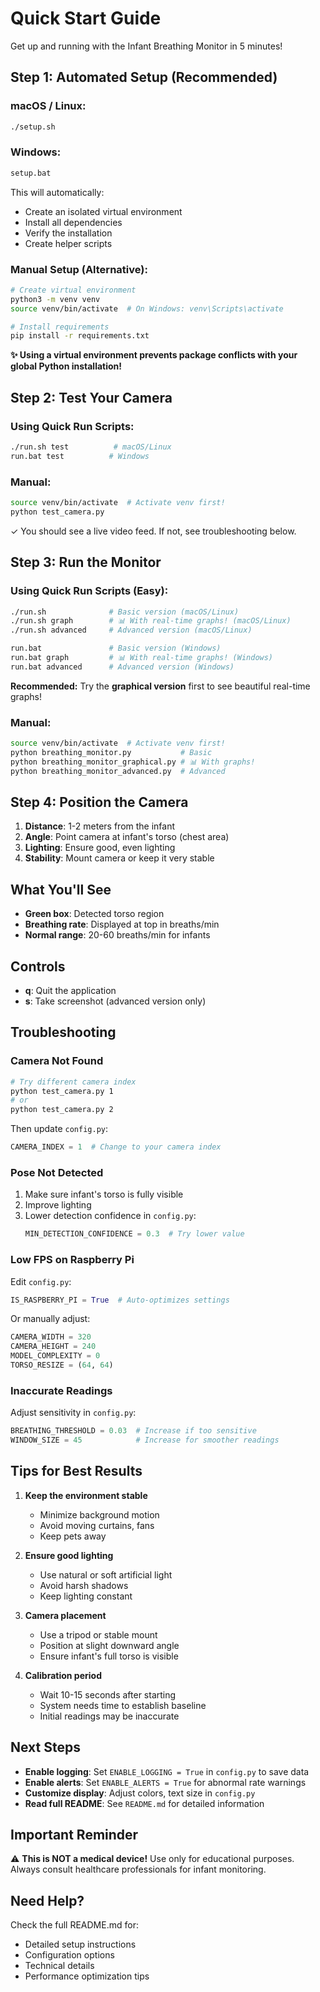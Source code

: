 # Quick Start Guide

Get up and running with the Infant Breathing Monitor in 5 minutes!

## Step 1: Automated Setup (Recommended)

### macOS / Linux:
```bash
./setup.sh
```

### Windows:
```cmd
setup.bat
```

This will automatically:
- Create an isolated virtual environment
- Install all dependencies
- Verify the installation
- Create helper scripts

### Manual Setup (Alternative):
```bash
# Create virtual environment
python3 -m venv venv
source venv/bin/activate  # On Windows: venv\Scripts\activate

# Install requirements
pip install -r requirements.txt
```

**✨ Using a virtual environment prevents package conflicts with your global Python installation!**

## Step 2: Test Your Camera

### Using Quick Run Scripts:
```bash
./run.sh test          # macOS/Linux
run.bat test          # Windows
```

### Manual:
```bash
source venv/bin/activate  # Activate venv first!
python test_camera.py
```

✓ You should see a live video feed. If not, see troubleshooting below.

## Step 3: Run the Monitor

### Using Quick Run Scripts (Easy):
```bash
./run.sh              # Basic version (macOS/Linux)
./run.sh graph        # 📊 With real-time graphs! (macOS/Linux)
./run.sh advanced     # Advanced version (macOS/Linux)

run.bat               # Basic version (Windows)
run.bat graph         # 📊 With real-time graphs! (Windows)
run.bat advanced      # Advanced version (Windows)
```

**Recommended:** Try the **graphical version** first to see beautiful real-time graphs!

### Manual:
```bash
source venv/bin/activate  # Activate venv first!
python breathing_monitor.py           # Basic
python breathing_monitor_graphical.py # 📊 With graphs!
python breathing_monitor_advanced.py  # Advanced
```

## Step 4: Position the Camera

1. **Distance**: 1-2 meters from the infant
2. **Angle**: Point camera at infant's torso (chest area)
3. **Lighting**: Ensure good, even lighting
4. **Stability**: Mount camera or keep it very stable

## What You'll See

- **Green box**: Detected torso region
- **Breathing rate**: Displayed at top in breaths/min
- **Normal range**: 20-60 breaths/min for infants

## Controls

- **q**: Quit the application
- **s**: Take screenshot (advanced version only)

## Troubleshooting

### Camera Not Found
```bash
# Try different camera index
python test_camera.py 1
# or
python test_camera.py 2
```

Then update `config.py`:
```python
CAMERA_INDEX = 1  # Change to your camera index
```

### Pose Not Detected
1. Make sure infant's torso is fully visible
2. Improve lighting
3. Lower detection confidence in `config.py`:
   ```python
   MIN_DETECTION_CONFIDENCE = 0.3  # Try lower value
   ```

### Low FPS on Raspberry Pi
Edit `config.py`:
```python
IS_RASPBERRY_PI = True  # Auto-optimizes settings
```

Or manually adjust:
```python
CAMERA_WIDTH = 320
CAMERA_HEIGHT = 240
MODEL_COMPLEXITY = 0
TORSO_RESIZE = (64, 64)
```

### Inaccurate Readings
Adjust sensitivity in `config.py`:
```python
BREATHING_THRESHOLD = 0.03  # Increase if too sensitive
WINDOW_SIZE = 45            # Increase for smoother readings
```

## Tips for Best Results

1. **Keep the environment stable**
   - Minimize background motion
   - Avoid moving curtains, fans
   - Keep pets away

2. **Ensure good lighting**
   - Use natural or soft artificial light
   - Avoid harsh shadows
   - Keep lighting constant

3. **Camera placement**
   - Use a tripod or stable mount
   - Position at slight downward angle
   - Ensure infant's full torso is visible

4. **Calibration period**
   - Wait 10-15 seconds after starting
   - System needs time to establish baseline
   - Initial readings may be inaccurate

## Next Steps

- **Enable logging**: Set `ENABLE_LOGGING = True` in `config.py` to save data
- **Enable alerts**: Set `ENABLE_ALERTS = True` for abnormal rate warnings
- **Customize display**: Adjust colors, text size in `config.py`
- **Read full README**: See `README.md` for detailed information

## Important Reminder

⚠️ **This is NOT a medical device!** Use only for educational purposes. Always consult healthcare professionals for infant monitoring.

## Need Help?

Check the full README.md for:
- Detailed setup instructions
- Configuration options
- Technical details
- Performance optimization tips

